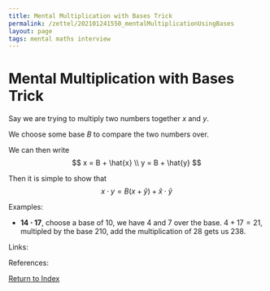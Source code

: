 ```yaml
---
title: Mental Multiplication with Bases Trick
permalink: /zettel/202101241550_mentalMultiplicationUsingBases
layout: page
tags: mental maths interview
---
```

# Mental Multiplication with Bases Trick

Say we are trying to multiply two numbers together $x$ and $y$.

We choose some base $B$ to compare the two numbers over.

We can then write
$$
x = B + \hat{x} \\
y = B + \hat{y}
$$

Then it is simple to show that 
$$
x \cdot y = B ( x + \hat{y} ) + \hat{x} \cdot \hat{y}
$$

Examples:

- $\mathbf{14 \cdot 17}$, choose a base of $10$, we have $4$ and $7$ over the base. $4 + 17 = 21$, multipled by the base $210$, add the multiplication of $28$ gets us $238$.

Links: 

References: 

[Return to Index](index)